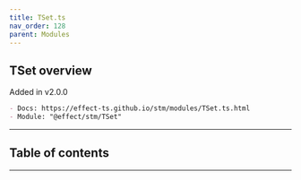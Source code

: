 ```yaml
---
title: TSet.ts
nav_order: 128
parent: Modules
---
```


## TSet overview

Added in v2.0.0

```md
- Docs: https://effect-ts.github.io/stm/modules/TSet.ts.html
- Module: "@effect/stm/TSet"
```

---

<h2 class="text-delta">Table of contents</h2>

---
